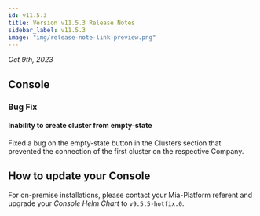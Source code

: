 ```yaml
---
id: v11.5.3
title: Version v11.5.3 Release Notes
sidebar_label: v11.5.3
image: "img/release-note-link-preview.png"
---
```


_Oct 9th, 2023_

## Console

### Bug Fix

#### Inability to create cluster from empty-state

Fixed a bug on the empty-state button in the Clusters section that prevented the connection of the first cluster on the respective Company.

## How to update your Console

For on-premise installations, please contact your Mia-Platform referent and upgrade your _Console Helm Chart_ to `v9.5.5-hotfix.0`.
